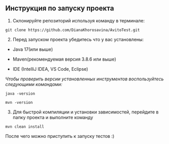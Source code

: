 ## Инструкция по запуску проекта

1. Склонируйте репозиторий используя команду в терминале:

```
git clone https://github.com/DianaKhorosavina/AvitoTest.git
```

2. Перед запуском проекта убедитесь что у вас установлены:

- Java 17(или выше)

- Maven(рекомендуемая версия 3.8.6 или выше)

- IDE (IntelliJ IDEA, VS Code, Eclipse)

*Чтобы проверить версии установленных инструментов воспользуйтесь следующими командами:*

```
java -version
```

```
mvn -version
```

3. Для быстрой компиляции и установки зависимостей, перейдите в папку проекта и выполните команду

```
mvn clean install
```

После чего можно приступить к запуску тестов :)
